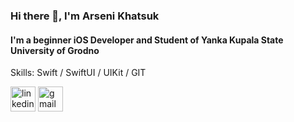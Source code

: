 ### Hi there 👋, I'm Arseni Khatsuk
#### I'm a beginner iOS Developer and Student of Yanka Kupala State University of Grodno

Skills: Swift / SwiftUI / UIKit / GIT 



[<img src='https://cdn.jsdelivr.net/npm/simple-icons@3.0.1/icons/linkedin.svg' alt='linkedin' height='40'>](https://www.linkedin.com/in/https://www.linkedin.com/in/arseni-khatsuk-592a45233//)  [<img src='https://cdn.jsdelivr.net/npm/simple-icons@3.0.1/icons/gmail.svg' alt='gmail' height='40'>](khatsuk007@gmail.com)  


